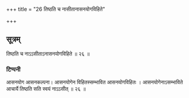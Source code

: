 +++
title = "26 तिष्ठति च नासीतानासनयोगविहिते"

+++
## सूत्रम्
तिष्ठति च नाऽऽसीताऽनासनयोगविहिते ॥ २६ ॥
### टिप्पनी
आसनयोग आसनकल्पना। आसनयोगेन विहितस्सम्भावित आसनयोगविहितः । आसनयोगेनाऽसम्भाविते आचार्ये तिष्ठति सति स्वयं नाऽऽसीत् ॥ २६ ॥

